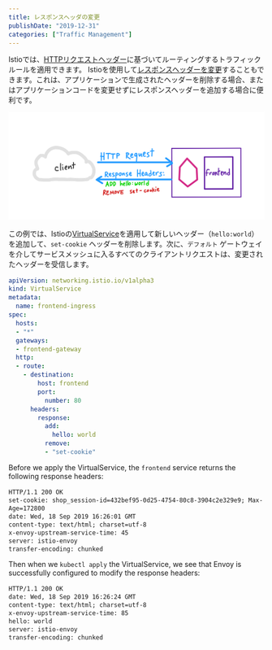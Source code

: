 ```yaml
---
title: レスポンスヘッダの変更
publishDate: "2019-12-31"
categories: ["Traffic Management"]
---
```


Istioでは、[HTTPリクエストヘッダー](https://istio.io/docs/tasks/traffic-management/request-routing/#route-based-on-user-identity)に基づいてルーティングするトラフィックルールを適用できます。 Istioを使用して[レスポンスヘッダーを変更](https://istio.io/docs/reference/config/networking/virtual-service/#Headers)することもできます。これは、アプリケーションで生成されたヘッダーを削除する場合、またはアプリケーションコードを変更せずにレスポンスヘッダーを追加する場合に便利です。

![](/images/modify-response-headers.png)

この例では、Istioの[VirtualService](https://istio.io/docs/concepts/traffic-management/#virtual-services)を適用して新しいヘッダー（`hello:world`）を追加して、`set-cookie` ヘッダーを削除します。次に、`デフォルト` ゲートウェイを介してサービスメッシュに入るすべてのクライアントリクエストは、変更されたヘッダーを受信します。

```YAML
apiVersion: networking.istio.io/v1alpha3
kind: VirtualService
metadata:
  name: frontend-ingress
spec:
  hosts:
  - "*"
  gateways:
  - frontend-gateway
  http:
  - route:
    - destination:
        host: frontend
        port:
          number: 80
      headers:
        response:
          add:
            hello: world
          remove:
          - "set-cookie"
```

Before we apply the VirtualService, the `frontend` service returns the following response headers:

```
HTTP/1.1 200 OK
set-cookie: shop_session-id=432bef95-0d25-4754-80c8-3904c2e329e9; Max-Age=172800
date: Wed, 18 Sep 2019 16:26:01 GMT
content-type: text/html; charset=utf-8
x-envoy-upstream-service-time: 45
server: istio-envoy
transfer-encoding: chunked
```

Then when we `kubectl apply` the VirtualService, we see that Envoy is successfully configured to modify the response headers:

```
HTTP/1.1 200 OK
date: Wed, 18 Sep 2019 16:26:24 GMT
content-type: text/html; charset=utf-8
x-envoy-upstream-service-time: 85
hello: world
server: istio-envoy
transfer-encoding: chunked
```